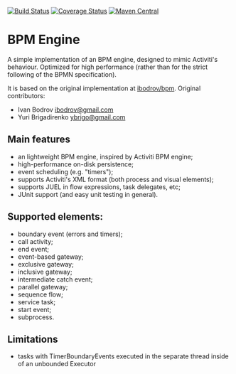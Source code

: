 [![Build Status](https://travis-ci.org/takari/bpm.svg?branch=master)](https://travis-ci.org/takari/bpm)
[![Coverage Status](https://coveralls.io/repos/github/takari/bpm/badge.svg?branch=master)](https://coveralls.io/github/takari/bpm?branch=master)
[![Maven Central](https://img.shields.io/maven-central/v/io.takari.bpm/parent.svg?maxAge=28800)]()

BPM Engine
==

A simple implementation of an BPM engine, designed to mimic Activiti's behaviour. Optimized for high performance (rather than for the strict following of the BPMN specification).

It is based on the original implementation at [ibodrov/bpm](https://github.com/ibodrov/bpm).
Original contributors:
- Ivan Bodrov <ibodrov@gmail.com>
- Yuri Brigadirenko <ybrigo@gmail.com>

Main features
--
- an lightweight BPM engine, inspired by Activiti BPM engine;
- high-performance on-disk persistence;
- event scheduling (e.g. "timers");
- supports Activiti's XML format (both process and visual elements);
- supports JUEL in flow expressions, task delegates, etc;
- JUnit support (and easy unit testing in general).

Supported elements:
--
- boundary event (errors and timers);
- call activity;
- end event;
- event-based gateway;
- exclusive gateway;
- inclusive gateway;
- intermediate catch event;
- parallel gateway;
- sequence flow;
- service task;
- start event;
- subprocess.

Limitations
--
- tasks with TimerBoundaryEvents executed in the separate thread inside of an unbounded Executor
 
